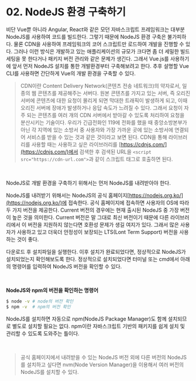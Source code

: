 # 02. NodeJS 환경 구축하기

비단 Vue뿐 아니라 Angular, React와 같은 모던 자바스크립트 프레임워크는 대부분 NodeJS를 사용하여 코드를 빌드한다. 그렇기 때문에 NodeJS 환경 구축은 불가피하다. 물론 CDN을 사용하여 프레임워크의 코어 스크립트만 로드하여 개발을 진행할 수 있다. 그러나 이런 방식은 개발하고 있는 애플리케이션의 규모가 크다면 좀 더 세밀한 빌드 세팅을 못 한다거나 패키지 버전 관리와 같은 문제가 생긴다. 그래서 Vue.js를 사용하기에 앞서 먼저 NodeJS 설치를 통한 개발환경부터 구축해보려고 한다. 추후 설명할 Vue CLI를 사용하면 간단하게 Vue의 개발 환경을 구축할 수 있다. 

> CDN이란 Content Delivery Network(콘텐츠 전송 네트워크)의 약자로서, 일종의 웹 콘텐츠를 제공해주는 서버다. 원본 콘텐츠를 가지고 있는 서버, 즉 오리진 서버에 콘텐츠에 대한 요청이 몰리게 되면 막대한 트래픽이 발생하게 되고, 이때 오리진 서버에 장애가 발생하거나 응답 속도가 느려질 수 있다. 그래서 요청이 자주 되는 콘텐츠를 여러 개의 CDN 서버에서 받아갈 수 있도록 처리하여 요청을 분산시키는 기술이다. 우리가 긴급전화인 119에 전화를 했을 때 중앙소방본부가 아닌 각 지역에 있는 소방서 중 사용자와 가장 가까운 곳에 있는 소방서에 연결되어 서비스를 받을 수 있는 것과 같은 것이라고 보면 된다. CDN을 통해 라이브러리를 사용할 때는 사용하고 싶은 라이브러리를 [https://cdnjs.com/](https://cdnjs.com/)에서 검색한 후 검색된 URL을 `<script src="https://cdn-url.com">`과 같이 스크립트 태그로 호출하면 된다. 

<br>

NodeJS로 개발 환경을 구축하기 위해서는 먼저 NodeJS를 내려받아야 한다. 

NodeJS를 내려받기 위해서는 NodeJS의 공식 홈페이지[https://nodejs.org.ko/](https://nodejs.org.ko/)에 접속한다. 공식 홈페이지에 접속하면 사용자의 OS에 따라 두 가지 버전을 제공한다. Current 버전의 경우에는 현재 출시된 NodeJS 중 가장 버전이 높은 것을 의미한다. Current 버전은 말 그대로 최신 버전이기 때문에 다른 라이브러리에서 이 버전을 지원하지 않는다면 호환성 문제가 생길 여지가 있다. 그래서 많은 사용자가 사용하고 있고 더욱더 안정성이 보장되는 LTS(Lont Term Support) 버전을 사용하는 것이 좋다. 

다운로드 후 설치파일을 실행한다. 이후 설치가 완료되었다면, 정상적으로 NodeJS가 설치되었는지 확인해보도록 한다. 정상적으로 설치되었다면 터미널 또는 cmd에서 아래의 명령어를 입력하여 NodeJS 버전을 확인할 수 있다. 

<br>

**NodeJS와 npm의 버전을 확인하는 명령어**

```bash
$ node -v # node의 버전 확인
$ npm -v  # npm의 버전 확인
```

NodeJS를 설치하면 자동으로 npm(NodeJS Package Manager)도 함께 설치되므로 별도로 설치할 필요는 없다. npm이란 자바스크립트 기반의 패키지를 쉽게 설치 및 관리할 수 있도록 도와주는 틀이다.

<br> 

> 공식 홈페이지에서 내려받을 수 있는 NodeJS 버전 외에 다른 버전의 NodeJS를 설치하고 싶다면 nvm(Node Version Manager)을 이용해서 여러 버전의 NodeJS를 설치할 수 있다. 

